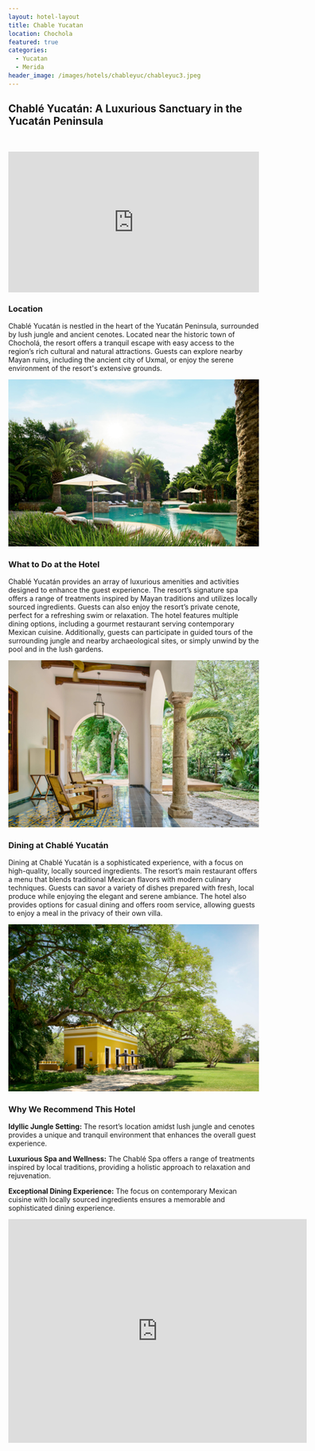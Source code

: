 ```yaml
---
layout: hotel-layout
title: Chable Yucatan
location: Chochola
featured: true
categories:
  - Yucatan
  - Merida
header_image: /images/hotels/chableyuc/chableyuc3.jpeg
---
```

## Chablé Yucatán: A Luxurious Sanctuary in the Yucatán Peninsula

&nbsp;

<style>.embed-container { position: relative; padding-bottom: 56.25%; height: 0; overflow: hidden; max-width: 100%; } .embed-container iframe, .embed-container object, .embed-container embed { position: absolute; top: 0; left: 0; width: 100%; height: 100%; }</style>

<div class="embed-container"><iframe src="https://www.youtube.com/embed/FAdZDp4mWiw" frameborder="0" allowfullscreen=""></iframe></div>

### Location

Chablé Yucatán is nestled in the heart of the Yucatán Peninsula, surrounded by lush jungle and ancient cenotes. Located near the historic town of Chocholá, the resort offers a tranquil escape with easy access to the region’s rich cultural and natural attractions. Guests can explore nearby Mayan ruins, including the ancient city of Uxmal, or enjoy the serene environment of the resort's extensive grounds.

![](/images/hotels/chableyuc/chableyuc1.jpeg)

### What to Do at the Hotel

Chablé Yucatán provides an array of luxurious amenities and activities designed to enhance the guest experience. The resort’s signature spa offers a range of treatments inspired by Mayan traditions and utilizes locally sourced ingredients. Guests can also enjoy the resort’s private cenote, perfect for a refreshing swim or relaxation. The hotel features multiple dining options, including a gourmet restaurant serving contemporary Mexican cuisine. Additionally, guests can participate in guided tours of the surrounding jungle and nearby archaeological sites, or simply unwind by the pool and in the lush gardens.

![](/images/hotels/chableyuc/chableyuc2.jpeg)

### Dining at Chablé Yucatán

Dining at Chablé Yucatán is a sophisticated experience, with a focus on high-quality, locally sourced ingredients. The resort’s main restaurant offers a menu that blends traditional Mexican flavors with modern culinary techniques. Guests can savor a variety of dishes prepared with fresh, local produce while enjoying the elegant and serene ambiance. The hotel also provides options for casual dining and offers room service, allowing guests to enjoy a meal in the privacy of their own villa.

![](/images/hotels/chableyuc/chableyuc5.jpeg)

### Why We Recommend This Hotel

**Idyllic Jungle Setting:** The resort’s location amidst lush jungle and cenotes provides a unique and tranquil environment that enhances the overall guest experience.&nbsp;

**Luxurious Spa and Wellness:** The Chablé Spa offers a range of treatments inspired by local traditions, providing a holistic approach to relaxation and rejuvenation.&nbsp;

**Exceptional Dining Experience:** The focus on contemporary Mexican cuisine with locally sourced ingredients ensures a memorable and sophisticated dining experience.&nbsp;

<div class='map-container center'>

<iframe src="https://www.google.com/maps/embed?pb=!1m18!1m12!1m3!1d14897.238158702425!2d-87.73032119924329!3d21.020297068587073!2m3!1f0!2f0!3f0!3m2!1i1024!2i768!4f13.1!3m3!1m2!1s0x8f51f70d79ce56af%3A0xe5c5f2c7976d1511!2s97717%20Chabl%C3%A9%2C%20Yuc.!5e0!3m2!1ses!2smx!4v1723603257128!5m2!1ses!2smx" width="600" height="450" style="border:0;" allowfullscreen="" loading="lazy" referrerpolicy="no-referrer-when-downgrade"></iframe>

</div>

&nbsp;
